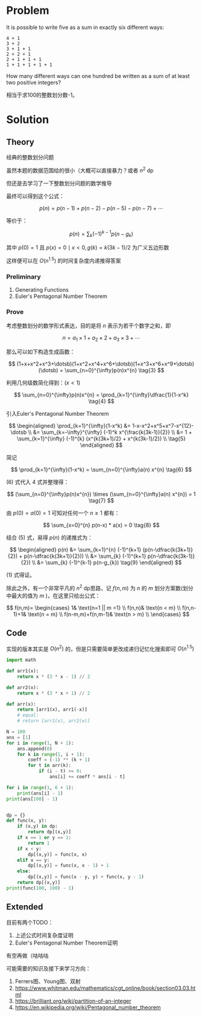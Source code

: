 # Problem

It is possible to write five as a sum in exactly six different ways:

```
4 + 1
3 + 2
3 + 1 + 1
2 + 2 + 1
2 + 1 + 1 + 1
1 + 1 + 1 + 1 + 1
```

How many different ways can one hundred be written as a sum of at least two positive integers?

相当于求100的整数划分数-1。

# Solution

## Theory

经典的整数划分问题

虽然本题的数据范围给的很小（大概可以直接暴力？或者 $n^2$ dp

但还是去学习了一下整数划分问题的数学推导

最终可以得到这个公式：

$$
p(n) = p(n-1) + p(n-2) - p(n-5) - p(n-7) + \dotsb
$$

等价于：

$$
p(n) = \sum_{k}(-1)^{k-1}p(n-g_{k}) \tag{1}
$$

其中 $p(0)=1$ 且 $p(x)=0 \mid x < 0, g(k)=k(3k-1)/2$ 为广义五边形数

这样便可以在 $O(n^{1.5})$ 的时间复杂度内递推得答案

### Preliminary

1. Generating Functions
2. Euler's Pentagonal Number Theorem

### Prove

考虑整数划分的数学形式表达，目的是将 $n$ 表示为若干个数字之和，即

$$
n = a_{1} \times 1 + a_{2} \times 2 + a_{3} \times 3 + \dotsb \tag{2}
$$

那么可以如下构造生成函数：

$$
(1+x+x^2+x^3+\dotsb)(1+x^2+x^4+x^6+\dotsb)(1+x^3+x^6+x^9+\dotsb)(\dotsb) = \sum_{n=0}^{\infty}p(n)x^{n} \tag{3}
$$

利用几何级数简化得到：($x<1$)

$$
\sum_{n=0}^{\infty}p(n)x^{n} = \prod_{k=1}^{\infty}\dfrac{1}{1-x^k} \tag{4}
$$

引入Euler's Pentagonal Number Theorem

$$ 
\begin{aligned}
\prod_{k=1}^{\infty}(1-x^k) &= 1-x-x^2+x^5+x^7-x^{12}-\dotsb \\
 &= \sum_{k=-\infty}^{\infty} (-1)^k x^{\frac{k(3k-1)}{2}} \\
 &= 1 + \sum_{k=1}^{\infty} (-1)^{k} (x^{k(3k+1)/2} + x^{k(3k-1)/2}) \\ \tag{5}
\end{aligned}
$$

简记

$$
\prod_{k=1}^{\infty}(1-x^k) = \sum_{n=0}^{\infty}a(n) x^{n} \tag{6}
$$

$(6)$ 式代入 ${4}$ 式并整理得：

$$
(\sum_{n=0}^{\infty}p(n)x^{n}) \times (\sum_{n=0}^{\infty}a(n) x^{n}) = 1 \tag{7}
$$

由 $p(0)=a(0)=1$ 可知对任何一个 $n \ge 1$ 都有：

$$
\sum_{x=0}^{n} p(n-x) * a(x) = 0 \tag{8}
$$

结合 $(5)$ 式，易得 $p(n)$ 的递推式为：

$$
\begin{aligned}
p(n) &= \sum_{k=1}^{n} (-1)^{k+1} (p(n-\dfrac{k(3k+1)}{2}) + p(n-\dfrac{k(3k+1)}{2})) \\
&= \sum_{k} (-1)^{k+1} p(n-\dfrac{k(3k-1)}{2}) \\
&= \sum_{k} (-1)^{k-1} p(n-g_{k}) \tag{9}
\end{aligned}
$$

$(1)$ 式得证。

除此之外，有一个非常平凡的 $n^2$ dp思路，记 $f(n,m)$ 为 $n$ 的 $m$ 划分方案数(划分中最大的值为 $m$ )，在这里只给出公式：

$$
f(n,m)=
\begin{cases}
1& \text{n=1 || m =1} \\
f(n,n)& \text{n < m} \\
f(n,n-1)+1& \text{n = m} \\
f(n-m,m)+f(n,m-1)& \text{n > m} \\
\end{cases}
$$

## Code

实现的版本其实是 $O(n^2)$ 的，但是只需要简单更改成递归记忆化搜索即可 $O(n^{1.5})$

```python
import math

def arr1(x):
    return x * (3 * x - 1) // 2

def arr2(x):
    return x * (3 * x + 1) // 2

def arr(x):
    return [arr1(x), arr1(-x)]
    # equal:
    # return [arr1(x), arr2(x)]

N = 100
ans = [1]
for i in range(1, N + 1):
    ans.append(0)
    for k in range(1, i + 1):
        coeff = (-1) ** (k + 1)
        for t in arr(k):
            if (i - t) >= 0:
                ans[i] += coeff * ans[i - t]

for i in range(1, 6 + 1):
    print(ans[i] - 1)
print(ans[100] - 1)


dp = {}
def func(x, y):
    if (x,y) in dp:
        return dp[(x,y)]
    if x == 1 or y == 1:
        return 1
    if x < y:
        dp[(x,y)] = func(x, x)
    elif x == y:
        dp[(x,y)] = func(x, x - 1) + 1
    else:
        dp[(x,y)] = func(x - y, y) + func(x, y - 1)
    return dp[(x,y)]
print(func(100, 100) - 1)
```

## Extended

目前有两个TODO：

1. 上述公式时间复杂度证明
2. Euler's Pentagonal Number Theorem证明

有空再做（咕咕咕

可能需要的知识及接下来学习方向：

1. Ferrers图、Young图、双射
2. https://www.whitman.edu/mathematics/cgt_online/book/section03.03.html
3. https://brilliant.org/wiki/partition-of-an-integer
4. https://en.wikipedia.org/wiki/Pentagonal_number_theorem